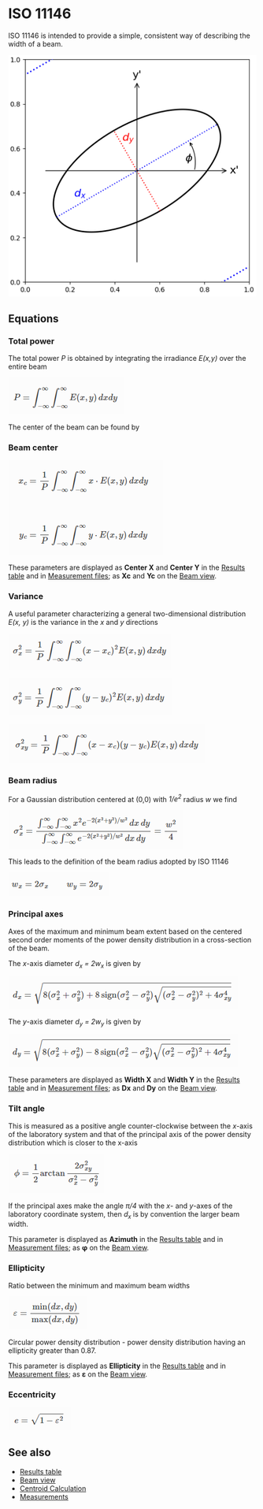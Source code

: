 # ISO 11146

ISO 11146 is intended to provide a simple, consistent way of describing the width of a beam.

![](./img/fig_ellipse.png)

## Equations

### Total power

The total power <i>P</i> is obtained by integrating the irradiance <i>E(x,y)</i> over the entire beam

![Total power](./img/eq_power.png)

The center of the beam can be found by

### Beam center

![Beam center](./img/eq_center.png)

These parameters are displayed as **Center X** and **Center Y** in the [Results table](./results_table.md) and in [Measurement files](./measure.md); as **Xc** and **Yc** on the [Beam view](./plot.md).

### Variance

A useful parameter characterizing a general two-dimensional distribution <i>E(x, y)</i> is the variance in the <i>x</i> and <i>y</i> directions

![Variance X](./img/eq_variance_x.png)

![Variance Y](./img/eq_variance_y.png)

![Variance XY](./img/eq_variance_xy.png)

### Beam radius

For a Gaussian distribution centered at (0,0) with <i>1/e<sup>2</sup></i> radius <i>w</i> we find

![Beam radius](./img/eq_radius.png)

This leads to the definition of the beam radius adopted by ISO 11146

![Beam radius](./img/eq_radius_xy.png)

### Principal axes

Axes of the maximum and minimum beam extent based on the centered second order moments of the power density distribution in a cross-section of the beam.

The <i>x</i>-axis diameter <i>d<sub>x</sub> = 2w<sub>x</sub></i> is given by

![Diameter X](./img/eq_dx.png)

The <i>y</i>-axis diameter <i>d<sub>y</sub> = 2w<sub>y</sub></i> is given by

![Diameter Y](./img/eq_dy.png)

These parameters are displayed as **Width X** and **Width Y** in the [Results table](./results_table.md) and in [Measurement files](./measure.md); as **Dx** and **Dy** on the [Beam view](./plot.md).

### Tilt angle

This is measured as a positive angle counter-clockwise between the <i>x</i>-axis of the laboratory system and that of the principal axis of the power density distribution which is closer to the x-axis

![Tilt angle](./img/eq_tilt.png)

If the principal axes make the angle <i>π/4</i> with the <i>x</i>- and <i>y</i>-axes of the laboratory coordinate system, then <i>d<sub>x</sub></i> is by convention the larger beam width.

This parameter is displayed as **Azimuth** in the [Results table](./results_table.md) and in [Measurement files](./measure.md); as **φ** on the [Beam view](./plot.md).

### Ellipticity

Ratio between the minimum and maximum beam widths

![Ellipticity](./img/eq_ellipticity.png)

Circular power density distribution - power density distribution having an ellipticity greater than 0.87.

This parameter is displayed as **Ellipticity** in the [Results table](./results_table.md) and in [Measurement files](./measure.md); as **ε** on the [Beam view](./plot.md).

### Eccentricity

![Eccentricity](./img/eq_eccentricity.png)

## See also

- [Results table](./results_table.md)
- [Beam view](./plot.md)
- [Centroid Calculation](./cam_settings_centr.md)
- [Measurements](./measure.md)

&nbsp;
